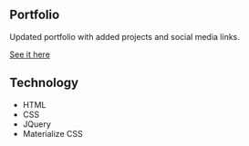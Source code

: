 ## Portfolio

Updated portfolio with added projects and social media links.

[See it here](https://mikefox17.github.io/PortfolioMaterial/)


## Technology

 - HTML
 - CSS
 - JQuery
 - Materialize CSS
